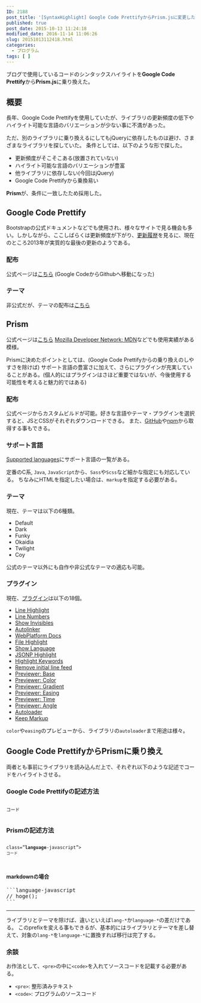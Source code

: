 ```yaml
---
ID: 2188
post_title: '[SyntaxHighlight] Google Code PrettifyからPrism.jsに変更した時に気をつけたこと'
published: true
post_date: 2015-10-13 11:24:18
modified_date: 2016-11-14 11:06:26
slug: 20151013112418.html
categories:
  - プログラム
tags: [ ]
---
```

ブログで使用しているコードのシンタックスハイライトを**Google Code Prettify**から**Prism.js**に乗り換えた。

<!--more-->

## 概要
長年、Google Code Prettifyを使用していたが、ライブラリの更新頻度の低下やハイライト可能な言語のバリエーションが少ない事に不満があった。

ただ、別のライブラリに乗り換えるにしてもjQueryに依存したものは避け、さまざまなライブラリを探していた。
条件としては、以下のような形で探した。

* 更新頻度がそこそこある(放置されていない)
* ハイライト可能な言語のバリエーションが豊富
* 他ライブラリに依存しない(今回はjQuery)
* Google Code Prettifyから乗換易い

**Prism**が、条件に一致したため採用した。

## Google Code Prettify
Bootstrapの公式ドキュメントなどでも使用され、様々なサイトで見る機会も多い。しかしながら、ここしばらくは更新頻度が下がり、[更新履歴](https://github.com/google/code-prettify/blob/master/CHANGES.md)を見るに、現在のところ2013年が実質的な最後の更新のようである。

### 配布
公式ページは[こちら](https://github.com/google/code-prettify) (Google CodeからGithubへ移動になった)

### テーマ
非公式だが、テーマの配布は[こちら](http://jmblog.github.io/color-themes-for-google-code-prettify/)


## Prism
公式ページは[こちら](http://prismjs.com)
[Mozilla Developer Network: MDN](https://developer.mozilla.org/ja/)などでも使用実績がある模様。

Prismに決めたポイントとしては、(Google Code Prettifyからの乗り換えのしやすさを除けば) サポート言語の豊富さに加えて、さらにプラグインが充実していることがある。(個人的にはプラグインはさほど重要ではないが、今後使用する可能性を考えると魅力的ではある)

### 配布
公式ページからカスタムビルドが可能。好きな言語やテーマ・プラグインを選択すると、JSとCSSがそれぞれダウンロードできる。
また、[GitHub](https://github.com/PrismJS/prism)や[npm](https://www.npmjs.com/package/prismjs)から取得する事もできる。


### サポート言語
[Supported languages](http://prismjs.com/#languages-list)にサポート言語の一覧がある。

定番のC系, `Java`, `JavaScript`から、`Sass`や`Scss`など細かな指定にも対応している。
ちなみにHTMLを指定したい場合は、`markup`を指定する必要がある。

### テーマ
現在、テーマは以下の6種類。

* Default
* Dark
* Funky
* Okaidia
* Twilight
* Coy

公式のテーマ以外にも自作や非公式なテーマの適応も可能。

### プラグイン
現在、[プラグイン](http://prismjs.com/#plugins)は以下の18個。

* [Line Highlight](http://prismjs.com/plugins/line-highlight)
* [Line Numbers](http://prismjs.com/plugins/line-numbers)
* [Show Invisibles](http://prismjs.com/plugins/show-invisibles)
* [Autolinker](http://prismjs.com/plugins/autolinker)
* [WebPlatform Docs](http://prismjs.com/plugins/wpd)
* [File Highlight](http://prismjs.com/plugins/file-highlight)
* [Show Language](http://prismjs.com/plugins/show-language)
* [JSONP Highlight](http://prismjs.com/plugins/jsonp-highlight)
* [Highlight Keywords](http://prismjs.com/plugins/highlight-keywords)
* [Remove initial line feed](http://prismjs.com/plugins/remove-initial-line-feed)
* [Previewer: Base](http://prismjs.com/plugins/previewer-base)
* [Previewer: Color](http://prismjs.com/plugins/previewer-color)
* [Previewer: Gradient](http://prismjs.com/plugins/previewer-gradient)
* [Previewer: Easing](http://prismjs.com/plugins/previewer-easing)
* [Previewer: Time](http://prismjs.com/plugins/previewer-time)
* [Previewer: Angle](http://prismjs.com/plugins/previewer-angle)
* [Autoloader](http://prismjs.com/plugins/autoloader)
* [Keep Markup](http://prismjs.com/plugins/keep-markup)

`color`や`easing`のプレビューから、ライブラリの`autoloader`まで用途は様々。



## Google Code PrettifyからPrismに乗り換え
両者とも事前にライブラリを読み込んだ上で、それぞれ以下のような記述でコードをハイライトさせる。

### Google Code Prettifyの記述方法
<pre class="language-markup"><code><pre class="prettyprint <b>lang</b>-javascript">
コード
</pre></code></pre>

### Prismの記述方法
<pre class="language-markup"><code><pre <span class="red">class=”<b>language</b>-javascript”</span>><code>
コード
</code></pre> </code></pre>

#### markdownの場合
<pre>
```language-javascript
// hoge();
```
</pre>

---

ライブラリとテーマを除けば、違いといえば`lang-*`か`language-*`の差だけである。
このprefixを変える事もできるが、基本的にはライブラリとテーマを差し替えて、対象の`lang-*`を`language-*`に置換すれば移行は完了する。

### 余談
お作法として、`<pre>`の中に`<code>`を入れてソースコードを記載する必要がある。

* `<pre>`: 整形済みテキスト
* `<code>`: プログラムのソースコード
